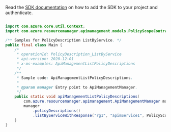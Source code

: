 Read the [SDK documentation](https://github.com/Azure/azure-sdk-for-java/blob/azure-resourcemanager-apimanagement_1.0.0-beta.2/sdk/apimanagement/azure-resourcemanager-apimanagement/README.md) on how to add the SDK to your project and authenticate.

```java

import com.azure.core.util.Context;
import com.azure.resourcemanager.apimanagement.models.PolicyScopeContract;

/** Samples for PolicyDescription ListByService. */
public final class Main {
    /*
     * operationId: PolicyDescription_ListByService
     * api-version: 2020-12-01
     * x-ms-examples: ApiManagementListPolicyDescriptions
     */
    /**
     * Sample code: ApiManagementListPolicyDescriptions.
     *
     * @param manager Entry point to ApiManagementManager.
     */
    public static void apiManagementListPolicyDescriptions(
        com.azure.resourcemanager.apimanagement.ApiManagementManager manager) {
        manager
            .policyDescriptions()
            .listByServiceWithResponse("rg1", "apimService1", PolicyScopeContract.API, Context.NONE);
    }
}
```

